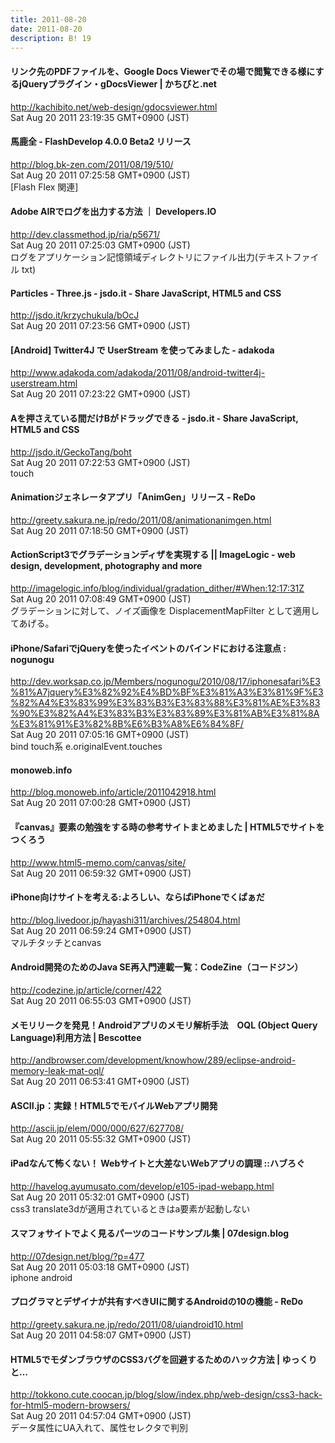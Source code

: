 ```yaml
---
title: 2011-08-20
date: 2011-08-20
description: B! 19
---
```


#### リンク先のPDFファイルを、Google Docs Viewerでその場で閲覧できる様にするjQueryプラグイン・gDocsViewer | かちびと.net
http://kachibito.net/web-design/gdocsviewer.html<br>
Sat Aug 20 2011 23:19:35 GMT+0900 (JST)<br>


#### 馬鹿全 - FlashDevelop 4.0.0 Beta2 リリース
http://blog.bk-zen.com/2011/08/19/510/<br>
Sat Aug 20 2011 07:25:58 GMT+0900 (JST)<br>
[Flash Flex 関連]


#### Adobe AIRでログを出力する方法 ｜ Developers.IO
http://dev.classmethod.jp/ria/p5671/<br>
Sat Aug 20 2011 07:25:03 GMT+0900 (JST)<br>
ログをアプリケーション記憶領域ディレクトリにファイル出力(テキストファイル txt)


#### Particles - Three.js - jsdo.it - Share JavaScript, HTML5 and CSS
http://jsdo.it/krzychukula/bOcJ<br>
Sat Aug 20 2011 07:23:56 GMT+0900 (JST)<br>


#### [Android] Twitter4J で UserStream を使ってみました - adakoda
http://www.adakoda.com/adakoda/2011/08/android-twitter4j-userstream.html<br>
Sat Aug 20 2011 07:23:22 GMT+0900 (JST)<br>


#### Aを押さえている間だけBがドラッグできる - jsdo.it - Share JavaScript, HTML5 and CSS
http://jsdo.it/GeckoTang/boht<br>
Sat Aug 20 2011 07:22:53 GMT+0900 (JST)<br>
touch


####          Animationジェネレータアプリ「AnimGen」リリース - ReDo      
http://greety.sakura.ne.jp/redo/2011/08/animationanimgen.html<br>
Sat Aug 20 2011 07:18:50 GMT+0900 (JST)<br>


#### ActionScript3でグラデーションディザを実現する || ImageLogic - web design, development, photography and more
http://imagelogic.info/blog/individual/gradation_dither/#When:12:17:31Z<br>
Sat Aug 20 2011 07:08:49 GMT+0900 (JST)<br>
グラデーションに対して、ノイズ画像を DisplacementMapFilter として適用してあげる。


####  iPhone/SafariでjQueryを使ったイベントのバインドにおける注意点 : nogunogu
http://dev.worksap.co.jp/Members/nogunogu/2010/08/17/iphonesafari%E3%81%A7jquery%E3%82%92%E4%BD%BF%E3%81%A3%E3%81%9F%E3%82%A4%E3%83%99%E3%83%B3%E3%83%88%E3%81%AE%E3%83%90%E3%82%A4%E3%83%B3%E3%83%89%E3%81%AB%E3%81%8A%E3%81%91%E3%82%8B%E6%B3%A8%E6%84%8F/<br>
Sat Aug 20 2011 07:05:16 GMT+0900 (JST)<br>
bind touch系 e.originalEvent.touches


#### monoweb.info
http://blog.monoweb.info/article/2011042918.html<br>
Sat Aug 20 2011 07:00:28 GMT+0900 (JST)<br>


#### 『canvas』要素の勉強をする時の参考サイトまとめました | HTML5でサイトをつくろう
http://www.html5-memo.com/canvas/site/<br>
Sat Aug 20 2011 06:59:32 GMT+0900 (JST)<br>


#### iPhone向けサイトを考える:よろしい、ならばiPhoneでくぱぁだ
http://blog.livedoor.jp/hayashi311/archives/254804.html<br>
Sat Aug 20 2011 06:59:24 GMT+0900 (JST)<br>
マルチタッチとcanvas


#### Android開発のためのJava SE再入門連載一覧：CodeZine（コードジン）
http://codezine.jp/article/corner/422<br>
Sat Aug 20 2011 06:55:03 GMT+0900 (JST)<br>


#### メモリリークを発見！Androidアプリのメモリ解析手法　OQL (Object Query Language)利用方法 | Bescottee
http://andbrowser.com/development/knowhow/289/eclipse-android-memory-leak-mat-oql/<br>
Sat Aug 20 2011 06:53:41 GMT+0900 (JST)<br>


#### ASCII.jp：実録！HTML5でモバイルWebアプリ開発
http://ascii.jp/elem/000/000/627/627708/<br>
Sat Aug 20 2011 05:55:32 GMT+0900 (JST)<br>


#### iPadなんて怖くない！ Webサイトと大差ないWebアプリの調理 ::ハブろぐ
http://havelog.ayumusato.com/develop/e105-ipad-webapp.html<br>
Sat Aug 20 2011 05:32:01 GMT+0900 (JST)<br>
css3 translate3dが適用されているときはa要素が起動しない


#### スマフォサイトでよく見るパーツのコードサンプル集 | 07design.blog
http://07design.net/blog/?p=477<br>
Sat Aug 20 2011 05:03:18 GMT+0900 (JST)<br>
iphone android


####          プログラマとデザイナが共有すべきUIに関するAndroidの10の機能 - ReDo      
http://greety.sakura.ne.jp/redo/2011/08/uiandroid10.html<br>
Sat Aug 20 2011 04:58:07 GMT+0900 (JST)<br>


#### HTML5でモダンブラウザのCSS3バグを回避するためのハック方法 | ゆっくりと…
http://tokkono.cute.coocan.jp/blog/slow/index.php/web-design/css3-hack-for-html5-modern-browsers/<br>
Sat Aug 20 2011 04:57:04 GMT+0900 (JST)<br>
データ属性にUA入れて、属性セレクタで判別


